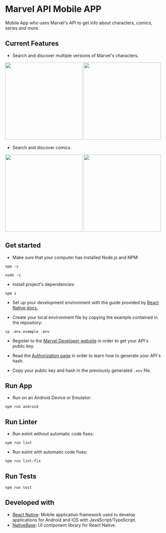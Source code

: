 # Marvel API Mobile APP

Mobile App who uses Marvel's API to get info about characters, comics, series and more.

## Current Features
- Search and discover multiple versions of Marvel's characters.

<img src="./screenshots/character_search.png" width="250">
<img src="./screenshots/character_details.png" width="250">

- Search and discover comics.

<img src="./screenshots/comic_search.png" width="250">
<img src="./screenshots/comic_details.png" width="250">

## Get started

- Make sure that your computer has installed Node.js and NPM:

```
npm -v
```

```
node -v
```

- Install project's dependencies:

```
npm i
```

- Set up your development environment with the guide provided by [React Native docs.](https://reactnative.dev/docs/environment-setup)

- Create your local environment file by copying the example contained in the repository:

```
cp .env.example .env
```

- Register to the [Marvel Developer website](https://developer.marvel.com/) in order to get your API's public key.

- Read the [Authorization page](https://developer.marvel.com/documentation/authorization) in order to learn how to generate your API's hash.

- Copy your public key and hash in the previously generated ``.env`` file.

## Run App
- Run on an Android Device or Emulator:
```
npm run android
```

## Run Linter

- Run eslint without automatic code fixes:

```
npm run lint
```

- Run eslint with automatic code fixes:

```
npm run lint:fix
```

## Run Tests

```
npm run test
```

## Developed with

- [React Native](https://reactnative.dev/): Mobile application framework used to develop applications for Android and iOS with JavaScript/TypeScript.
- [NativeBase](https://nativebase.io/): UI component library for React Native.
